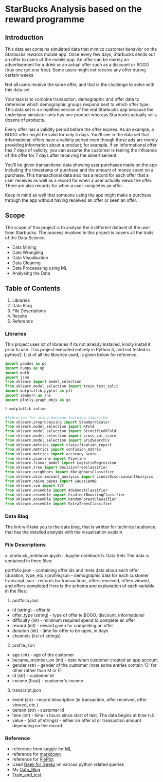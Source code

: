 # StarBucks Analysis based on the reward programme


## Introduction
This data set contains simulated data that mimics customer behavior on the Starbucks rewards mobile app. Once every few days, Starbucks sends out an offer to users of the mobile app. An offer can be merely an advertisement for a drink or an actual offer such as a discount or BOGO (buy one get one free). Some users might not receive any offer during certain weeks.

Not all users receive the same offer, and that is the challenge to solve with this data set.

Your task is to combine transaction, demographic and offer data to determine which demographic groups respond best to which offer type. This data set is a simplified version of the real Starbucks app because the underlying simulator only has one product whereas Starbucks actually sells dozens of products.

Every offer has a validity period before the offer expires. As an example, a BOGO offer might be valid for only 5 days. You'll see in the data set that informational offers have a validity period even though these ads are merely providing information about a product; for example, if an informational offer has 7 days of validity, you can assume the customer is feeling the influence of the offer for 7 days after receiving the advertisement.

You'll be given transactional data showing user purchases made on the app including the timestamp of purchase and the amount of money spent on a purchase. This transactional data also has a record for each offer that a user receives as well as a record for when a user actually views the offer. There are also records for when a user completes an offer.

Keep in mind as well that someone using the app might make a purchase through the app without having received an offer or seen an offer.

## Scope
The scope of this project is to analyse the 3 different dataset of the user from Starbucks. 
The process involved in this project is covers all the traits of the Data Science.

* Data Mining
* Data Wrangling
* Data Visualisation
* Data Cleaning
* Data Proceessing using ML
* Analysing the Data

## Table of Contents
1. Libraries
2. Data Blog
3. File Descriptions
4. Results
5. Reference

### Libraries
This project uses lot of libraries if its not already installed, kindly install it prior to use.
This project executed entirely in Python 3, and not tested in python2.
List of all the libraries used, is given below for reference.

```python
import pandas as pd
import numpy as np
import math
import json
from sklearn import model_selection
from sklearn.model_selection import train_test_split
import matplotlib.pyplot as plt
import seaborn as sns
import plotly.graph_objs as go

% matplotlib inline

#libraries for using machine learning algorithm 
from sklearn.preprocessing import StandardScaler
from sklearn.model_selection import KFold
from sklearn.model_selection import StratifiedKFold
from sklearn.model_selection import cross_val_score
from sklearn.model_selection import GridSearchCV
from sklearn.metrics import classification_report
from sklearn.metrics import confusion_matrix
from sklearn.metrics import accuracy_score
from sklearn.pipeline import Pipeline
from sklearn.linear_model import LogisticRegression
from sklearn.tree import DecisionTreeClassifier
from sklearn.neighbors import KNeighborsClassifier
from sklearn.discriminant_analysis import LinearDiscriminantAnalysis
from sklearn.naive_bayes import GaussianNB
from sklearn.svm import SVC
from sklearn.ensemble import AdaBoostClassifier
from sklearn.ensemble import GradientBoostingClassifier
from sklearn.ensemble import RandomForestClassifier
from sklearn.ensemble import ExtraTreesClassifier

```

### Data Blog
The link will take you to the data blog, that is written for technical audience, that has the detailed 
analysis with the visualisation explain.


### File Descriptions
a. starbuck_notebook.ipynb : Jupyter notebook
b. Data Sets
The data is contained in three files:

portfolio.json - containing offer ids and meta data about each offer (duration, type, etc.)
profile.json - demographic data for each customer
transcript.json - records for transactions, offers received, offers viewed, and offers completed
Here is the schema and explanation of each variable in the files:

1. portfolio.json

* id (string) - offer id
* offer_type (string) - type of offer ie BOGO, discount, informational
* difficulty (int) - minimum required spend to complete an offer
* reward (int) - reward given for completing an offer
* duration (int) - time for offer to be open, in days
* channels (list of strings)

2. profile.json

* age (int) - age of the customer
* became_member_on (int) - date when customer created an app account
* gender (str) - gender of the customer (note some entries contain 'O' for other rather than M or F)
* id (str) - customer id
* income (float) - customer's income

3. transcript.json

* event (str) - record description (ie transaction, offer received, offer viewed, etc.)
* person (str) - customer id
* time (int) - time in hours since start of test. The data begins at time t=0
* value - (dict of strings) - either an offer id or transaction amount depending on the record



### Reference
* reference from kaggle for [ML](https://www.kaggle.com/pouryaayria/a-complete-ml-pipeline-tutorial-acu-86)
* reference for [markdown](https://medium.com/@saumya.ranjan/how-to-write-a-readme-md-file-markdown-file-20cb7cbcd6f)
* reference for [PiePlot](https://kontext.tech/column/code-snippets/402/pandas-dataframe-plot-pie-chart)
* Used [Geek for Geeks](https://www.geeksforgeeks.org/) on various python related queries
* My [Data_Blog](https://medium.com/p/be5198ecc0b1/edit)
* [Train_and_test](https://androidkt.com/split-the-data-into-train-test-dev/)
